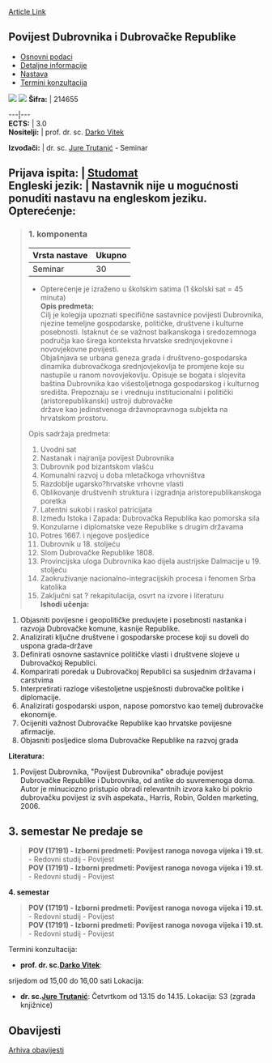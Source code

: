 [Article Link](https://www.fhs.hr/predmet/pddr_b)

## Povijest Dubrovnika i Dubrovačke Republike
  * [Osnovni podaci](https://www.fhs.hr/predmet/pddr_b#v1id-904850_455267_1_0 "Osnovni podaci")
  * [Detaljne informacije](https://www.fhs.hr/predmet/pddr_b#v1id-904850_455267_1_1 "Detaljne informacije")
  * [Nastava](https://www.fhs.hr/predmet/pddr_b#v1id-904850_455267_1_2 "Nastava")
  * [Termini konzultacija](https://www.fhs.hr/predmet/pddr_b#v1id-904850_455267_1_3 "Termini konzultacija")


[![](https://www.fhs.hr/img/flags/gif/hr.gif)](https://www.fhs.hr/predmet/pddr_b) [![](https://www.fhs.hr/img/flags/gif/gb.gif)](https://www.fhs.hr/en/course/hodatdr_b)
**Šifra:** |  214655  
  
---|---  
**ECTS:** |  3.0   
**Nositelji:** |  prof. dr. sc. [Darko Vitek](https://www.fhs.hr/djelatnik/darko.vitek)   
  
**Izvođači:** |  dr. sc. [Jure Trutanić](https://www.fhs.hr/djelatnik/jure.trutanic) - Seminar  
  
**Prijava ispita:** |  [Studomat](http://www.isvu.hr/studomat)  
**Engleski jezik:** |  Nastavnik nije u mogućnosti ponuditi nastavu na engleskom jeziku.   
**Opterećenje:**  
---  
> ### 1. komponenta
> | Vrsta nastave | Ukupno  
> ---|---  
> Seminar | 30  
> * Opterećenje je izraženo u školskim satima (1 školski sat = 45 minuta)   
**Opis predmeta:**  
> Cilj je kolegija upoznati specifične sastavnice povijesti Dubrovnika, njezine temeljne gospodarske, političke, društvene i kulturne posebnosti. Istaknut će se važnost balkanskoga i sredozemnoga područja kao širega konteksta hrvatske srednjovjekovne i novovjekovne povijesti.  
>  Objašnjava se urbana geneza grada i društveno-gospodarska dinamika dubrovačkoga srednjovjekovlja te promjene koje su nastupile u ranom novovjekovlju. Opisuje se bogata i slojevita baština Dubrovnika kao višestoljetnoga gospodarskog i kulturnog središta. Prepoznaju se i vrednuju institucionalni i politički (aristorepublikanski) ustroji dubrovačke  
>  države kao jedinstvenoga državnopravnoga subjekta na hrvatskom prostoru.  
>    
>  Opis sadržaja predmeta:  
>  1. Uvodni sat  
>  2. Nastanak i najranija povijest Dubrovnika  
>  3. Dubrovnik pod bizantskom vlašću  
>  4. Komunalni razvoj u doba mletačkoga vrhovništva  
>  5. Razdoblje ugarsko?hrvatske vrhovne vlasti  
>  6. Oblikovanje društvenih struktura i izgradnja aristorepublikanskoga poretka  
>  7. Latentni sukobi i raskol patricijata  
>  8. Između Istoka i Zapada: Dubrovačka Republika kao pomorska sila  
>  9. Konzularne i diplomatske veze Republike s drugim državama  
>  10. Potres 1667. i njegove posljedice  
>  11. Dubrovnik u 18. stoljeću  
>  12. Slom Dubrovačke Republike 1808.  
>  13. Provincijska uloga Dubrovnika kao dijela austrijske Dalmacije u 19. stoljeću  
>  14. Zaokruživanje nacionalno-integracijskih procesa i fenomen Srba katolika  
>  15. Zaključni sat ? rekapitulacija, osvrt na izvore i literaturu  
**Ishodi učenja:**  
  1. Objasniti povijesne i geopolitičke preduvjete i posebnosti nastanka i razvoja Dubrovačke komune, kasnije Republike.
  2. Analizirati ključne društvene i gospodarske procese koji su doveli do uspona grada-države
  3. Definirati osnovne sastavnice političke vlasti i društvene slojeve u Dubrovačkoj Republici.
  4. Komparirati poredak u Dubrovačkoj Republici sa susjednim državama i carstvima
  5. Interpretirati razloge višestoljetne uspješnosti dubrovačke politike i diplomacije.
  6. Analizirati gospodarski uspon, napose pomorstvo kao temelj dubrovačke ekonomije.
  7. Ocijeniti važnost Dubrovačke Republike kao hrvatske povijesne afirmacije.
  8. Objasniti posljedice sloma Dubrovačke Republike na razvoj grada

  
**Literatura:**  
  1. Povijest Dubrovnika, "Povijest Dubrovnika" obrađuje povijest Dubrovačke Republike i Dubrovnika, od antike do suvremenoga doma. Autor je minuciozno pristupio obradi relevantnih izvora kako bi pokrio dubrovačku povijest iz svih aspekata., Harris, Robin, Golden marketing, 2006. 

  
**3. semestar** Ne predaje se  
---  
> **POV (17191) - Izborni predmeti: Povijest ranoga novoga vijeka i 19.st.** - Redovni studij - Povijest  
>  **POV (17191) - Izborni predmeti: Povijest ranoga novoga vijeka i 19.st.** - Redovni studij - Povijest  
>   
  
**4. semestar**  
> **POV (17191) - Izborni predmeti: Povijest ranoga novoga vijeka i 19.st.** - Redovni studij - Povijest  
>  **POV (17191) - Izborni predmeti: Povijest ranoga novoga vijeka i 19.st.** - Redovni studij - Povijest  
>   
Termini konzultacija: 
  * **prof. dr. sc.[Darko Vitek](https://www.fhs.hr/djelatnik/darko.vitek)**: 
  
srijedom od 15,00 do 16,00 sati
Lokacija: 
  * **dr. sc.[Jure Trutanić](https://www.fhs.hr/djelatnik/jure.trutanic)**: 
Četvrtkom od 13.15 do 14.15.
Lokacija: S3 (zgrada knjižnice) 


## Obavijesti
[Arhiva obavijesti](https://www.fhs.hr/predmet/pddr_b?@=21cfe#news_119242 "Arhiva obavijesti")

